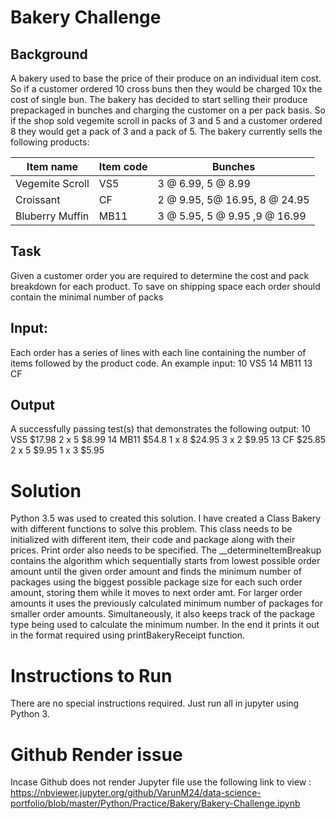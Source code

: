 # Bakery Challenge

## Background
A bakery used to base the price of their produce on an individual item cost. So if a customer ordered 10
cross buns then they would be charged 10x the cost of single bun. The bakery has decided to start
selling their produce prepackaged in bunches and charging the customer on a per pack basis. So if the
shop sold vegemite scroll in packs of 3 and 5 and a customer ordered 8 they would get a pack of 3 and
a pack of 5. The bakery currently sells the following products:

| Item name | Item code | Bunches|
|-----------|-----------|----------|
|Vegemite Scroll| VS5|3 @ 6.99, 5 @ 8.99|
| Croissant | CF | 2 @ 9.95, 5@ 16.95, 8 @ 24.95|
|Bluberry Muffin|MB11|3 @ 5.95, 5 @ 9.95 ,9 @ 16.99|

## Task
Given a customer order you are required to determine the cost and pack breakdown for each product.
To save on shipping space each order should contain the minimal number of packs

## Input:
Each order has a series of lines with each line containing the number of items followed by the product
code. An example input:
10 VS5
14 MB11
13 CF

## Output
A successfully passing test(s) that demonstrates the following output:
10 VS5 $17.98
2 x 5 $8.99
14 MB11 $54.8
1 x 8 $24.95
3 x 2 $9.95
13 CF $25.85
2 x 5 $9.95
1 x 3 $5.95

# Solution
Python 3.5 was used to created this solution.
I have created a Class Bakery with different functions to solve this problem. 
This class needs to be initialized with different item, their code and package along with their prices. Print order also needs to be specified.
The __determineItemBreakup contains the algorithm which sequentially starts from lowest possible order amount until the given order amount and finds the minimum number of 
 packages using the biggest possible package size for each such order amount, storing them while it moves to next order amt.
For larger order amounts it uses the previously calculated minimum number of packages  for smaller order amounts. Simultaneously,
 it also keeps track of the package type being used to calculate the minimum number. In the end it prints it out in the format 
 required using printBakeryReceipt function.
 
 # Instructions to Run
 There are no special instructions required. Just run all in jupyter using Python 3.
 
 # Github Render issue 
 Incase Github does not render Jupyter file use the following link to view :
 https://nbviewer.jupyter.org/github/VarunM24/data-science-portfolio/blob/master/Python/Practice/Bakery/Bakery-Challenge.ipynb
